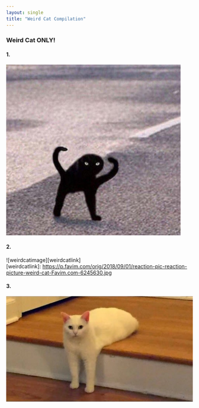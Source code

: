 ```yaml
---
layout: single
title: "Weird Cat Compilation"
---
```


### Weird Cat ONLY!


#### 1.
![weirdcat1](/assets/images/weirdcat1.jpg)

#### 2.
![weirdcatimage][weirdcatlink]  
[weirdcatlink]: https://p.favim.com/orig/2018/09/01/reaction-pic-reaction-picture-weird-cat-Favim.com-6245630.jpg

#### 3.
[![weirdcat2](/assets/images/weirdcat2.jpg "click!")](https://www.google.com/search?q=weird+cat&tbm=isch&ved=2ahUKEwiu8fj4qYr0AhWD3WEKHVCtDz4Q2-cCegQIABAA&oq=weird+cat&gs_lcp=CgNpbWcQAzIFCAAQgAQyBQgAEIAEMgUIABCABDIFCAAQgAQyBAgAEB4yBAgAEB4yBggAEAcQHjIGCAAQBxAeMgYIABAHEB4yBggAEAcQHlAAWABgwARoAHAAeACAAdoBiAHaAZIBAzItMZgBAKoBC2d3cy13aXotaW1nwAEB&sclient=img&ei=f-mJYe41g7uHA9DavvAD&bih=577&biw=1280)
